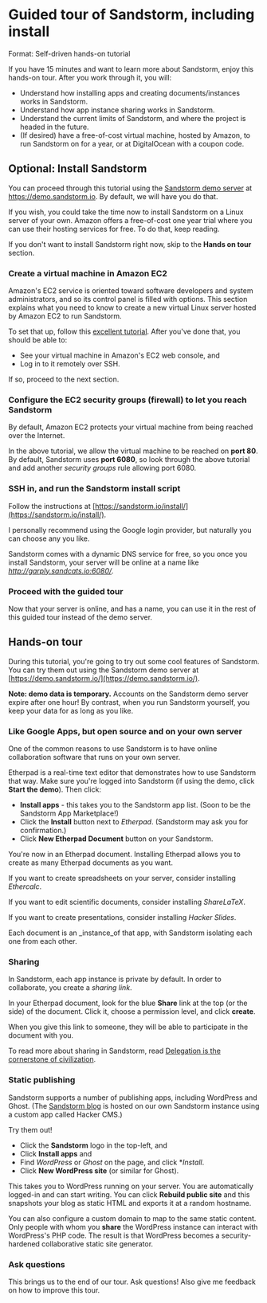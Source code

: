 # Guided tour of Sandstorm, including install

Format: Self-driven hands-on tutorial

If you have 15 minutes and want to learn more about Sandstorm, enjoy this hands-on tour. After you work through it, you will:

* Understand how installing apps and creating documents/instances works in Sandstorm.
* Understand how app instance sharing works in Sandstorm.
* Understand the current limits of Sandstorm, and where the project is headed in the future.
* (If desired) have a free-of-cost virtual machine, hosted by Amazon, to run Sandstorm on for a year, or at DigitalOcean with a coupon code.

## Optional: Install Sandstorm

You can proceed through this tutorial using the [Sandstorm demo server](https://demo.sandstorm.io/) at https://demo.sandstorm.io. By default, we will have you do that.

If you wish, you could take the time now to install Sandstorm on a Linux server of your own. Amazon offers a free-of-cost one year trial where you can use their hosting services for free. To do that, keep reading.

If you don't want to install Sandstorm right now, skip to the **Hands on tour** section.

### Create a virtual machine in Amazon EC2

Amazon's EC2 service is oriented toward software developers and system administrators, and so its control panel is filled with options. This section explains what you need to know to create a new virtual Linux server hosted by Amazon EC2 to run Sandstorm.

To set that up, follow this [excellent tutorial](http://www.canopy.link/dz/launch_ec2_instance.html). After you've done that, you should be able to:

* See your virtual machine in Amazon's EC2 web console, and
* Log in to it remotely over SSH.

If so, proceed to the next section.

### Configure the EC2 security groups (firewall) to let you reach Sandstorm

By default, Amazon EC2 protects your virtual machine from being reached over the Internet.

In the above tutorial, we allow the virtual machine to be reached on **port 80**. By default, Sandstorm uses **port 6080**, so look through the above tutorial and add another _security groups_ rule allowing port 6080.

### SSH in, and run the Sandstorm install script

Follow the instructions at [https://sandstorm.io/install/](https://sandstorm.io/install/).

I personally recommend using the Google login provider, but naturally you can choose any you like.

Sandstorm comes with a dynamic DNS service for free, so you once you install Sandstorm, your server will be online at a name like _http://garply.sandcats.io:6080/_.

### Proceed with the guided tour

Now that your server is online, and has a name, you can use it in the rest of this guided tour instead of the demo server.

## Hands-on tour

During this tutorial, you're going to try out some cool features of Sandstorm. You can try them out using the Sandstorm demo server at [https://demo.sandstorm.io/](https://demo.sandstorm.io/).

**Note: demo data is temporary.** Accounts on the Sandstorm demo server expire after one hour! By contrast, when you run Sandstorm yourself, you keep your data for as long as you like.

### Like Google Apps, but open source and on your own server

One of the common reasons to use Sandstorm is to have online collaboration software that runs on your own server.

Etherpad is a real-time text editor that demonstrates how to use Sandstorm that way. Make sure you're logged into Sandstorm (if using the demo, click **Start the demo**). Then click:

* **Install apps** - this takes you to the Sandstorm app list. (Soon to be the Sandstorm App Marketplace!)
* Click the **Install** button next to _Etherpad_. (Sandstorm may ask you for confirmation.)
* Click **New Etherpad Document** button on your Sandstorm.

You're now in an Etherpad document. Installing Etherpad allows you to create as many Etherpad documents as you want.

If you want to create spreadsheets on your server, consider installing _Ethercalc_.

If you want to edit scientific documents, consider installing _ShareLaTeX_.

If you want to create presentations, consider installing _Hacker Slides_.

Each document is an _instance_of that app, with Sandstorm isolating each one from each other.

### Sharing

In Sandstorm, each app instance is private by default. In order to collaborate, you create a _sharing link_.

In your Etherpad document, look for the blue **Share** link at the top (or the side) of the document. Click it, choose a permission level, and click **create**.

When you give this link to someone, they will be able to participate in the document with you.

To read more about sharing in Sandstorm, read [Delegation is the cornerstone of civilization](https://blog.sandstorm.io/news/2015-05-05-delegation-is-the-cornerstone-of-civilization.html).

### Static publishing

Sandstorm supports a number of publishing apps, including WordPress and Ghost. (The [Sandstorm blog](https://blog.sandstorm.io/) is hosted on our own Sandstorm instance using a custom app called Hacker CMS.)

Try them out!

* Click the **Sandstorm** logo in the top-left, and
* Click **Install apps** and
* Find _WordPress_ or _Ghost_ on the page, and click **Install*.
* Click **New WordPress site** (or similar for Ghost).

This takes you to WordPress running on your server. You are automatically logged-in and can start writing. You can click **Rebuild public site** and this snapshots your blog as static HTML and exports it at a random hostname.

You can also configure a custom domain to map to the same static content. Only people with whom you **share** the WordPress instance can interact with WordPress's PHP code. The result is that WordPress becomes a security-hardened collaborative static site generator.

### Ask questions

This brings us to the end of our tour. Ask questions! Also give me feedback on how to improve this tour.